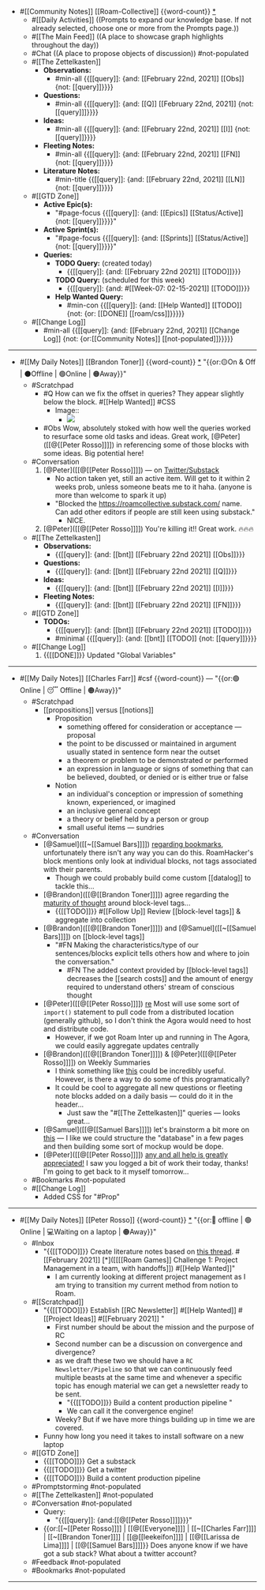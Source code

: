 - #[[Community Notes]] [[Roam-Collective]] {{word-count}} [*]([[rc]]) 
    - #[[Daily Activities]] ((Prompts to expand our knowledge base. If not already selected, choose one or more from the Prompts page.)) 
    - #[[The Main Feed]] ((A place to showcase graph highlights throughout the day))
    - #Chat ((A place to propose objects of discussion)) #not-populated
    - #[[The Zettelkasten]]
        - **Observations:**
            - #min-all {{[[query]]: {and: [[February 22nd, 2021]] [[Obs]] {not: [[query]]}}}}
        - **Questions:** 
            - #min-all {{[[query]]: {and: [[Q]] [[February 22nd, 2021]] {not: [[query]]]}}}}
        - **Ideas:**
            - #min-all {{[[query]]: {and: [[February 22nd, 2021]] [[I]] {not: [[query]]}}}}
        - **Fleeting Notes:**
            - #min-all {{[[query]]: {and: [[February 22nd, 2021]] [[FN]] {not: [[query]]}}}}
        - **Literature Notes:**
            - #min-title {{[[query]]: {and: [[February 22nd, 2021]] [[LN]] {not: [[query]]}}}}
    - #[[GTD Zone]] 
        - **Active Epic(s):**
            - "#page-focus {{[[query]]: {and: [[Epics]] [[Status/Active]] {not: [[query]]}}}}"
        - **Active Sprint(s):**
            - "#page-focus {{[[query]]: {and: [[Sprints]] [[Status/Active]] {not: [[query]]}}}}"
        - **Queries:**
            - **TODO Query:** (created today)
                - {{[[query]]: {and: [[February 22nd 2021]] [[TODO]]}}}
            - **TODO Query:** (scheduled for this week)
                - {{[[query]]: {and: #[[Week-07: 02-15-2021]] [[TODO]]}}}
            - **Help Wanted Query:**
                - #min-con {{[[query]]: {and: [[Help Wanted]] [[TODO]]{not: {or: [[DONE]] [[roam/css]]}}}}}
    - #[[Change Log]]
        - #min-all {{[[query]]: {and: [[February 22nd, 2021]] [[Change Log]] {not: {or:[[Community Notes]] [[not-populated]]}}}}}
- ---
- #[[My Daily Notes]] [[Brandon Toner]] {{word-count}} [*]([[bnt]]) "{{or:🟡On & Off | ⚫️Offline | 🟢Online | 🟠Away}}"
    - #Scratchpad 
        - #Q How can we fix the offset in queries? They appear slightly below the block. #[[Help Wanted]] #CSS
            - Image::
                - ![](https://firebasestorage.googleapis.com/v0/b/firescript-577a2.appspot.com/o/imgs%2Fapp%2FRoam-Collective%2F0Uj29mojgW.png?alt=media&token=1151c594-bcfa-4134-a3e0-4d783bc6f160)
        - #Obs Wow, absolutely stoked with how well the queries worked to resurface some old tasks and ideas. Great work, [@Peter]([[@[[Peter Rosso]]]]) in referencing some of those blocks with some ideas. Big potential here!
    - #Conversation 
        1. [@Peter]([[@[[Peter Rosso]]]]) — on [Twitter/Substack](((iKWVPHFCU)))
            - No action taken yet, still an active item. Will get to it within 2 weeks prob, unless someone beats me to it haha. (anyone is more than welcome to spark it up)
            - "Blocked the https://roamcollective.substack.com/ name. Can add other editors if people are still keen using substack."
                - NICE.
        2. [@Peter]([[@[[Peter Rosso]]]]) You're killing it!! Great work. 🔥🔥🔥
    - #[[The Zettelkasten]]
        - **Observations:**
            - {{[[query]]: {and: [[bnt]] [[February 22nd 2021]] [[Obs]]}}}
        - **Questions:** 
            - {{[[query]]: {and: [[bnt]] [[February 22nd 2021]] [[Q]]}}}
        - **Ideas:**
            - {{[[query]]: {and: [[bnt]] [[February 22nd 2021]] [[I]]}}}
        - **Fleeting Notes:**
            - {{[[query]]: {and: [[bnt]] [[February 22nd 2021]] [[FN]]}}}
    - #[[GTD Zone]]
        - **TODOs:**
            - {{[[query]]: {and: [[bnt]] [[February 22nd 2021]] [[TODO]]}}}
            - #minimal {{[[query]]: {and: [[bnt]] [[TODO]] {not: [[query]]}}}}
    - #[[Change Log]] 
        1. {{[[DONE]]}} Updated "Global Variables"
- ---
- #[[My Daily Notes]] [[Charles Farr]] #csf {{word-count}} — "{{or:🟢Online | 😴 Offline | 🟠Away}}"
    - #Scratchpad
        - [[propositions]] versus [[notions]]
            - Proposition
                - something offered for consideration or acceptance — proposal
                - the point to be discussed or maintained in argument usually stated in sentence form near the outset
                - a theorem or problem to be demonstrated or performed
                - an expression in language or signs of something that can be believed, doubted, or denied or is either true or false
            - Notion
                - an individual's conception or impression of something known, experienced, or imagined
                - an inclusive general concept
                - a theory or belief held by a person or group
                - small useful items — sundries
    - #Conversation
        - [@Samuel]([[~[[Samuel Bars]]]]) [regarding bookmarks](((sdbslN-d9))), unfortunately there isn't any way you can do this. RoamHacker's block mentions only look at individual blocks, not tags associated with their parents.
            - Though we could probably build come custom [[datalog]] to tackle this...
        - [@Brandon]([[@[[Brandon Toner]]]]) agree regarding the [maturity of thought](((qB-cP3Wo7))) around block-level tags...
            - {{[[TODO]]}} #[[Follow Up]] Review [[block-level tags]] & aggregate into collection
        - [@Brandon]([[@[[Brandon Toner]]]]) and [@Samuel]([[~[[Samuel Bars]]]]) on [[block-level tags]]
            - "#FN Making the characteristics/type of our sentences/blocks explicit tells others how and where to join the conversation."
                - #FN The added context provided by [[block-level tags]] decreases the [[search costs]] and the amount of energy required to understand others' stream of conscious thought
        - [@Peter]([[@[[Peter Rosso]]]]) [re](((hgrZ2dAS8))) Most will use some sort of `import()` statement to pull code from a distributed location (generally github), so I don't think the Agora would need to host and distribute code.
            - However, if we got Roam Inter up and running in The Agora, we could easily aggregate updates centrally
        - [@Brandon]([[@[[Brandon Toner]]]]) & [@Peter]([[@[[Peter Rosso]]]]) on Weekly Summaries
            - I think something like [this](((dFbvCf9ei))) could be incredibly useful. However, is there a way to do some of this programatically?
            - It could be cool to aggregate all new questions or fleeting note blocks added on a daily basis — could do it in the header...
                - Just saw the "#[[The Zettelkasten]]" queries — looks great...
        - [@Samuel]([[@[[Samuel Bars]]]]) let's brainstorm a bit more on [this](((JZqN2rYS0))) — I like we could structure the "database" in a few pages and then building some sort of mockup would be dope.
        - [@Peter]([[@[[Peter Rosso]]]]) [any and all help is greatly appreciated!](((aehiME_SV))) I saw you logged a bit of work their today, thanks! I'm going to get back to it myself tomorrow...
    - #Bookmarks #not-populated
    - #[[Change Log]]
        - Added CSS for "#Prop"
- ---
- #[[My Daily Notes]] [[Peter Rosso]] {{word-count}} [*]([[ptr]])   "{{or:🚫 offline | 🟢Online | 💻Waiting on a laptop | 🟠Away}}"
    - #Inbox 
        - "{{[[TODO]]}} Create literature notes based on [this thread](((0PZ_hR4QF))). #[[February 2021]]  [*]([[[[Roam Games]] Challenge 1: Project Management in a team, with handoffs]]) #[[Help Wanted]]"
            - I am currently looking at different project management as I am trying to transition my current method from notion to Roam.
    - #[[Scratchpad]]
        - "{{[[TODO]]}} Establish [[RC Newsletter]]  #[[Help Wanted]] #[[Project Ideas]] #[[February 2021]] "
            - First number should be about the mission and the purpose of RC
            - Second number can be a discussion on convergence and divergence?
            - as we draft these two we should have a `RC Newsletter/Pipeline` so that we can continuously feed multiple beasts at the same time and whenever a specific topic has enough material we can get a newsletter ready to be sent.
                - "{{[[TODO]]}} Build a content production pipeline "
                - We can call it the convergence engine!
            - Weeky? But if we have more things building up in time we are covered.
        - Funny how long you need it takes to install software on a new laptop
    - #[[GTD Zone]]
        - {{[[TODO]]}} Get a substack
        - {{[[TODO]]}}  Get a twitter
        - {{[[TODO]]}} Build a content production pipeline 
    - #Promptstorming #not-populated
    - #[[The Zettelkasten]] #not-populated
    - #Conversation #not-populated
        - Query:
            - "{{[[query]]: {and:[[@[[Peter Rosso]]]]}}}"
        - {{or:[[~[[Peter Rosso]]]] | [[@[[Everyone]]]] | [[~[[Charles Farr]]]] | [[~[[Brandon Toner]]]] | [[@[[leekeifon]]]] | [[@[[Larissa de Lima]]]] | [[@[[Samuel Bars]]]]}} Does anyone know if we have got a sub stack? What about a twitter account?
    - #Feedback  #not-populated
    - #Bookmarks #not-populated
- ---
